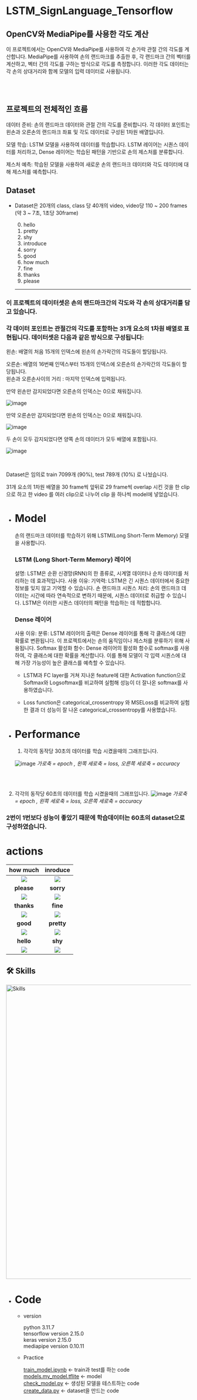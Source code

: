 #    LSTM_SignLanguage_Tensorflow




## OpenCV와 MediaPipe를 사용한 각도 계산

이 프로젝트에서는 OpenCV와 MediaPipe를 사용하여 각 손가락 관절 간의 각도를 계산합니다. MediaPipe를 사용하여 손의 랜드마크를 추출한 후, 각 랜드마크 간의 벡터를 계산하고, 벡터 간의 각도를 구하는 방식으로 각도를 측정합니다. 이러한 각도 데이터는 각 손의 상대거리와 함께 모델의 입력 데이터로 사용됩니다.

<br>
<br>


## 프로젝트의 전체적인 흐름
데이터 준비: 손의 랜드마크 데이터와 관절 간의 각도를 준비합니다. 각 데이터 포인트는 왼손과 오른손의 랜드마크 좌표 및 각도 데이터로 구성된 1차원 배열입니다. <br>

모델 학습: LSTM 모델을 사용하여 데이터를 학습합니다. LSTM 레이어는 시퀀스 데이터를 처리하고, Dense 레이어는 학습된 패턴을 기반으로 손의 제스처를 분류합니다.<br>

제스처 예측: 학습된 모델을 사용하여 새로운 손의 랜드마크 데이터와 각도 데이터에 대해 제스처를 예측합니다.<br>


## Dataset

  - Dataset은 20개의 class, class 당 40개의 video, video당 110 ~ 200 frames (약 3 ~ 7초, 1초당 30frame)
  
    0. hello<br>
    1. pretty<br>
    2. shy<br>
    3. introduce<br>
    4. sorry<br>
    5. good<br>
    6. how much<br>
    7. fine<br>
    8. thanks<br>
    9. please<br>



    <hr>
### 이 프로젝트의 데이터셋은 손의 랜드마크간의 각도와 각 손의 상대거리를 담고 있습니다. 
### 각 데이터 포인트는 관절간의 각도를 포함하는 31개 요소의 1차원 배열로 표현됩니다. 데이터셋은 다음과 같은 방식으로 구성됩니다:


  왼손: 배열의 처음 15개의 인덱스에 왼손의 손가락간의 각도들이 할당됩니다.<br>

  오른손: 배열의 16번째 인덱스부터 15개의 인덱스에 오른손의 손가락간의 각도들이 할당됩니다.
<br>
  왼손과 오른손사이의 거리 : 마지막 인덱스에 입력됩니다.
<br>


  
  만약 왼손만 감지되었다면 오른손의 인덱스는 0으로 채워집니다.
  
  ![image](https://github.com/joonone2/SignMaster/assets/129241680/7c9e7534-1753-407f-87f1-df19e78319fe)

  
  만약 오른손만 감지되었다면 왼손의 인덱스는 0으로 채워집니다.
  
  ![image](https://github.com/joonone2/SignMaster/assets/129241680/105e5a4b-33c7-41d8-bf7c-22e2a9a8723d)

  
  두 손이 모두 감지되었다면 양쪽 손의 데이터가 모두 배열에 포함됩니다.
  
  ![image](https://github.com/joonone2/SignMaster/assets/129241680/392668ec-66db-462b-98c1-67e54e90de8f)



  
  <br>

  Dataset은 임의로 train 7099개 (90%), test 789개 (10%) 로 나눴습니다.
  
  31개 요소의 1차원 배열을 30 frame씩 앞뒤로 29 frame씩 overlap 시킨 것을 한 clip으로 하고 한 video 를 여러 clip으로 나누어 clip 을 하나씩 model에 넣었습니다.


  
  
- # Model
  
  손의 랜드마크 데이터를 학습하기 위해 LSTM(Long Short-Term Memory) 모델을 사용합니다.
  

  ### LSTM (Long Short-Term Memory) 레이어
  설명: LSTM은 순환 신경망(RNN)의 한 종류로, 시계열 데이터나 순차 데이터를 처리하는 데 효과적입니다.
  사용 이유:
  기억력: LSTM은 긴 시퀀스 데이터에서 중요한 정보를 잊지 않고 기억할 수 있습니다.
  손 랜드마크 시퀀스 처리: 손의 랜드마크 데이터는 시간에 따라 연속적으로 변하기 때문에, 시퀀스 데이터로 취급할 수 있습니다. LSTM은 이러한 시퀀스 데이터의 패턴을 학습하는 데 적합합니다.
  
  ### Dense 레이어
  사용 이유:
  분류: LSTM 레이어의 출력은 Dense 레이어를 통해 각 클래스에 대한 확률로 변환됩니다. 이 프로젝트에서는 손의 움직임이나 제스처를 분류하기 위해 사용됩니다.
  Softmax 활성화 함수: Dense 레이어의 활성화 함수로 softmax를 사용하여, 각 클래스에 대한 확률을 계산합니다. 이를 통해 모델이 각 입력 시퀀스에 대해 가장 가능성이 높은 클래스를 예측할 수 있습니다.
  


  - LSTM과 FC layer를 거쳐 지나온 feature에 대한 Activation function으로 Softmax와 Logsoftmax를 비교하여 실험해 성능이 더 잘나온 softmax를 사용하였습니다.
  
  - Loss function은 categorical_crossentropy 와 MSELoss를 비교하여 실험한 결과 더 성능이 잘 나온 categorical_crossentropy를 사용했습니다.

  
  
- # Performance
  
  1. 각각의 동작당 30초의 데이터를 학습 시켰을때의 그래프입니다.
  
    ![image](https://github.com/joonone2/SignMaster/assets/129241680/96f3b244-62a1-4823-80d2-c7700faad023)
_가로축 = epoch , 왼쪽 세로축 = loss, 오른쪽 세로축 = accuracy_

<br><br>


  2. 각각의 동작당 60초의 데이터를 학습 시켰을때의 그래프입니다.
    ![image](https://github.com/joonone2/SignMaster/assets/129241680/a32714c0-216d-4f43-9756-032899d705e5)
_가로축 = epoch , 왼쪽 세로축 = loss, 오른쪽 세로축 = accuracy_




  ### 2번이 1번보다 성능이 좋았기 때문에 학습데이터는 60초의 dataset으로 구성하였습니다. 
  
# actions
  
|                                                        how much                                                        |                                                         inroduce                                                         |
| :---------------------------------------------------------------------------------------------------------------------: | :---------------------------------------------------------------------------------------------------------------------: |
| <img src='https://github.com/joonone2/SignMaster/assets/129241680/a98ae2b9-1108-43a2-bd42-09eb8de39b50'> | <img src='https://github.com/joonone2/SignMaster/assets/129241680/2f899986-7237-4a87-9f94-9545b57930d2'> |
|                                                     <b>please</b>                                                      |                                                <b>sorry</b>                                                |
| <img src='https://github.com/joonone2/SignMaster/assets/129241680/ad239822-0ae5-48e4-bfa0-8e29f25baf85'> | <img src='https://github.com/joonone2/SignMaster/assets/129241680/3e2e8390-0595-4e6d-a598-7b407c9939a7'> |
|                                                     <b>thanks</b>                                                      |                                                <b>fine</b>                                                |
| <img src='https://github.com/joonone2/SignMaster/assets/129241680/be9e4471-5709-4174-a71f-fd3edefcd36f'> | <img src='https://github.com/joonone2/SignMaster/assets/129241680/15a0716d-2406-47bf-a573-0ba4311c1d50'> |
|                                                     <b>good</b>                                                      |                                                <b>pretty</b>                                                |
| <img src='https://github.com/joonone2/SignMaster/assets/129241680/4f313df2-2d84-4b1a-a18b-a9148d4babb3'> | <img src='https://github.com/joonone2/SignMaster/assets/129241680/1943e045-85d7-452f-8ae4-6990cb1fc63f'> |
|                                                     <b>hello</b>                                                      |                                                <b>shy</b>                                                |
| <img src='https://github.com/joonone2/SignMaster/assets/129241680/30051e5e-13ab-4a3a-b0f2-bc318137f135'> | <img src='https://github.com/joonone2/SignMaster/assets/129241680/5f01063c-5559-4fb4-b886-40f5716bbd2f'> |





## 🛠️ Skills

<img width="800px" src='https://github.com/joonone2/SignMaster/assets/129241680/5d9b8d2a-daf9-443f-81af-d313f6d1ca61'  alt="Skills"/>

    
- # Code

  - version
    
    python 3.11.7<br>
    tensorflow version 2.15.0<br>
    keras version 2.15.0<br>
    mediapipe version 0.10.11<br>
  
  - Practice
    
    [train_model.ipynb](https://github.com/joonone2/SignMaster/blob/main/train_model.ipynb) <- train과 test를 하는 code<br>
    [models.my_model.tflite](https://github.com/joonone2/SignMaster/blob/main/models/my_model.tflite) <- model<br>
    [check_model.py](https://github.com/joonone2/SignMaster/blob/main/check_model.py) <- 생성된 모델을 테스트하는 code<br>
    [create_data.py](https://github.com/joonone2/SignMaster/blob/main/create_data.py)  <- dataset을 만드는 code<br>



    
    
  
